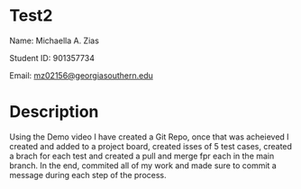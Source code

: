 # Test2
Name: Michaella A. Zias 

Student ID: 901357734

Email: mz02156@georgiasouthern.edu

# Description 
Using the Demo video I have created a Git Repo, once that was acheieved I created and added to a project board, created isses of 5 test cases, created a brach for each test and created a pull and merge fpr each in the main branch. In the end, commited all of my work and made sure to commit a message during each step of the process.  
